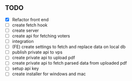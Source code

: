 ## TODO
- [x] Refactor front end
- [ ] create fetch hook
- [ ] create server
- [ ] create api for fetching voters
- [ ] integration
- [ ] (FE) create settings to fetch and replace data on local db
- [ ] publish private api to vps
- [ ] create private api to upload pdf
- [ ] create private api to fetch parsed data from uploaded pdf
- [ ] setup api key
- [ ] create installer for windows and mac